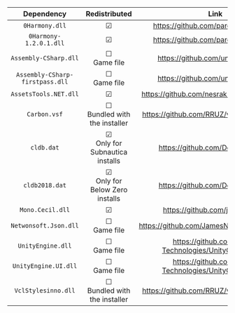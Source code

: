 |            Dependency           |               Redistributed              |                          Link                          |
|:-------------------------------:|:----------------------------------------:|:------------------------------------------------------:|
|          `0Harmony.dll`         |                  &#9745;                 |           https://github.com/pardeike/Harmony          |
|      `0Harmony-1.2.0.1.dll`     |                  &#9745;                 |           https://github.com/pardeike/Harmony          |
|      `Assembly-CSharp.dll`      |           &#9744; <br>Game file          |            https://github.com/unknownworlds            |
| `Assembly-CSharp-firstpass.dll` |           &#9744; <br>Game file          |            https://github.com/unknownworlds            |
|      `AssetsTools.NET.dll`      |                  &#9745;                 |       https://github.com/nesrak1/AssetsTools.NET       |
|           `Carbon.vsf`          |  &#9744; <br>Bundled with the installer  |       https://github.com/RRUZ/vcl-styles-plugins       |
|            `cldb.dat`           | &#9745; <br>Only for Subnautica installs |             https://github.com/DerPopo/UABE            |
|          `cldb2018.dat`         | &#9745; <br>Only for Below Zero installs |             https://github.com/DerPopo/UABE            |
|         `Mono.Cecil.dll`        |                  &#9745;                 |            https://github.com/jbevain/cecil            |
|      `Netwonsoft.Json.dll`      |           &#9744; <br>Game file          |       https://github.com/JamesNK/Newtonsoft.Json       |
|        `UnityEngine.dll`        |           &#9744; <br>Game file          | https://github.com/Unity-Technologies/UnityCsReference |
|       `UnityEngine.UI.dll`      |           &#9744; <br>Game file          | https://github.com/Unity-Technologies/UnityCsReference |
|       `VclStylesinno.dll`       |  &#9744; <br>Bundled with the installer  |       https://github.com/RRUZ/vcl-styles-plugins       |
